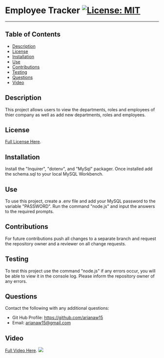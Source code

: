 # Employee Tracker [![License: MIT](https://img.shields.io/badge/License-MIT-yellow.svg)](https://opensource.org/licenses/MIT)
---
## Table of Contents

* [Description](#description)
* [License](#license)
* [Installation](#installation)
* [Use](#use)
* [Contributions](#contributions)
* [Testing](#testing)
* [Questions](#questions)
* [Video](#video)

## Description
This project allows users to view the departments, roles and employees of thier company as well as add new departments, roles and employees.

## License
[Full License Here](https://opensource.org/licenses/MIT).

## Installation
Install the "Inquirer", "dotenv", and "MySql" packager. Once installed add the schema.sql to your local MySQL Workbench.  

## Use
To use this project, create a .env file and add your MySQL password to the variable "PASSWORD". Run the command "node.js" and input the answers to the required prompts.

## Contributions
For future contributions push all changes to a separate branch and request the repository owner and a reviewer on all change requests.

## Testing
To test this project use the command "node.js" if any errors occur, you will be able to view it in the console log. Please inform the repository owner of any errors.

## Questions
Contact the following with any additional questions:
- Git Hub Profile: https://github.com/arianaw15
- Email: arianaw15@gmail.com
## Video
[Full Video Here](https://drive.google.com/file/d/1ow9HcKZSTUBGN0P7ORIhrlGNm2g7qj0w/view).
![](./Assets/EmployeeTracker.gif)